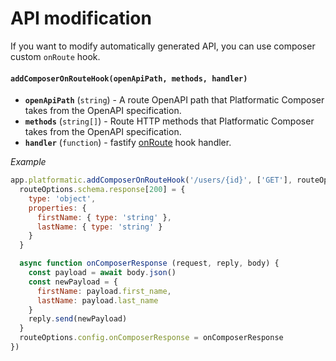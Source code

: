 # API modification

If you want to modify automatically generated API, you can use composer custom `onRoute` hook.

#### `addComposerOnRouteHook(openApiPath, methods, handler)`

- **`openApiPath`** (`string`) - A route OpenAPI path that Platformatic Composer takes from the OpenAPI specification.
- **`methods`** (`string[]`) - Route HTTP methods that Platformatic Composer takes from the OpenAPI specification.
- **`handler`** (`function`) - fastify [onRoute](https://www.fastify.io/docs/latest/Reference/Hooks/#onroute) hook handler.

_Example_

```js
app.platformatic.addComposerOnRouteHook('/users/{id}', ['GET'], routeOptions => {
  routeOptions.schema.response[200] = {
    type: 'object',
    properties: {
      firstName: { type: 'string' },
      lastName: { type: 'string' }
    }
  }

  async function onComposerResponse (request, reply, body) {
    const payload = await body.json()
    const newPayload = {
      firstName: payload.first_name,
      lastName: payload.last_name
    }
    reply.send(newPayload)
  }
  routeOptions.config.onComposerResponse = onComposerResponse
})
```
